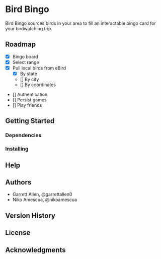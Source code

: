 # Bird Bingo

Bird Bingo sources birds in your area to fill an interactable bingo card for your birdwatching trip. 

## Roadmap

- [x] Bingo board
- [x] Select range
- [x] Pull local birds from eBird
  - [x] By state
  - [] By city
  - [] By coordinates
- [] Authentication
- [] Persist games
- [] Play friends 

## Getting Started

### Dependencies

### Installing

## Help

## Authors

- Garrett Allen, @garrettallen0
- Niko Amescua, @nikoamescua

## Version History

## License

## Acknowledgments